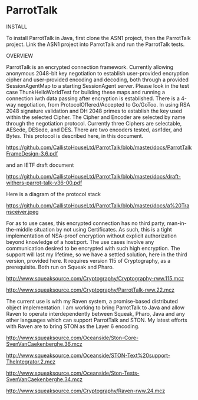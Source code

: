# ParrotTalk

INSTALL

To install ParrotTalk in Java, first clone the ASN1 project, then the ParrotTalk project. Link the ASN1 project into ParrotTalk and run the ParrotTalk tests.

OVERVIEW

ParrotTalk is an encrypted connection framework. Currently allowing anonymous 2048-bit key negotiation to establish user-provided encryption cipher and user-provided encoding and decoding, both through a provided SessionAgentMap to a starting SessionAgent server. Please look in the test case ThunkHelloWorldTest for building these maps and running a connection iwth data passing after encryption is established. There is a 4-way negotiation, from ProtocolOffered/Accepted to Go/GoToo. In using RSA 2048 signature validation and DH 2048 primes to establish the key used within the selected Cipher. The Cipher and Encoder are selected by name through the negotiation protocol. Currently three Ciphers are selectable, AESede, DESede, and DES. There are two encoders tested, asn1der, and Bytes. This protocol is described here, in this document.

https://github.com/CallistoHouseLtd/ParrotTalk/blob/master/docs/ParrotTalkFrameDesign-3.6.pdf

and an IETF draft document

https://github.com/CallistoHouseLtd/ParrotTalk/blob/master/docs/draft-withers-parrot-talk-v36-00.pdf

Here is a diagram of the protocol stack

https://github.com/CallistoHouseLtd/ParrotTalk/blob/master/docs/a%20Transceiver.jpeg

For as to use cases, this encrypted connection has no third party, man-in-the-middle situation by not using Certificates. As such, this is a tight implementation of NSA-proof encryption without explicit authorization beyond knowledge of a host:port. The use cases involve any communication desired to be encrypted with such high encryption. The support will last my lifetime, so we have a settled solution, here in the third version, provided here. It requires version 115 of Cryptography, as a prerequisite. Both run on Squeak and Pharo.

http://www.squeaksource.com/Cryptography/Cryptography-rww.115.mcz

http://www.squeaksource.com/Cryptography/ParrotTalk-rww.22.mcz

The current use is with my Raven system, a promise-based distributed object implementation. I am working to bring ParrotTalk to Java and allow Raven to operate interdependently between Squeak, Pharo, Java and any other languages which can support ParrotTalk and STON. My latest efforts with Raven are to bring STON as the Layer 6 encoding. 

http://www.squeaksource.com/Oceanside/Ston-Core-SvenVanCaekenberghe.36.mcz

http://www.squeaksource.com/Oceanside/STON-Text%20support-TheIntegrator.2.mcz

http://www.squeaksource.com/Oceanside/Ston-Tests-SvenVanCaekenberghe.34.mcz

http://www.squeaksource.com/Cryptography/Raven-rww.24.mcz
